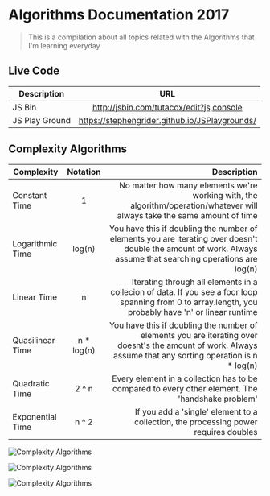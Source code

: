 # Algorithms Documentation 2017 
> This is a compilation about all topics related with the Algorithms that I'm learning everyday

## Live Code

| Description   | URL           | 
| ------------- |:-------------:| 
| JS Bin  | http://jsbin.com/tutacox/edit?js,console | 
| JS Play Ground | https://stephengrider.github.io/JSPlaygrounds/ | 
 

## Complexity Algorithms

| Complexity   | Notation | Description           | 
| ------------- |:-------------:| -------------:| 
| Constant Time | 1 | No matter how many elements we're working with, the algorithm/operation/whatever will always take the same amount of time | 
| Logarithmic Time | log(n) | You have this if doubling the number of elements you are iterating over doesn't double the amount of work. Always assume that searching operations are log(n) | 
| Linear Time | n | Iterating through all elements in a collecion of data. If you see a foor loop spanning from 0 to array.length, you probably have 'n' or linear runtime |
| Quasilinear Time | n * log(n) | You have this if doubling the number of elements you are iterating over doesnt's the amount of work. Always assume that any sorting operation is n * log(n) |
| Quadratic Time | 2 ^ n | Every element in a collection has to be compared to every other element. The 'handshake problem' |
| Exponential Time | n ^ 2 | If you add a 'single' element to a collection, the processing power requires doubles |

![Complexity Algorithms](https://he-s3.s3.amazonaws.com/media/uploads/ece920b.png)

![Complexity Algorithms](https://qph.ec.quoracdn.net/main-qimg-e6f05620ec57cc99da28c3b2ad9ea755)

![Complexity Algorithms](https://he-s3.s3.amazonaws.com/media/uploads/c950295.png)
